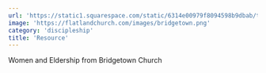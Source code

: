```yaml
---
url: 'https://static1.squarespace.com/static/6314e00979f8094598b9dbab/t/64e465ab45ec2453882f910e/1733441855266/Defining+a+Biblical+Position+on+Women+and+Eldership+-+Written+Statement.pdf'
image: 'https://flatlandchurch.com/images/bridgetown.png'
category: 'discipleship'
title: 'Resource'
---
```


Women and Eldership
from Bridgetown Church
